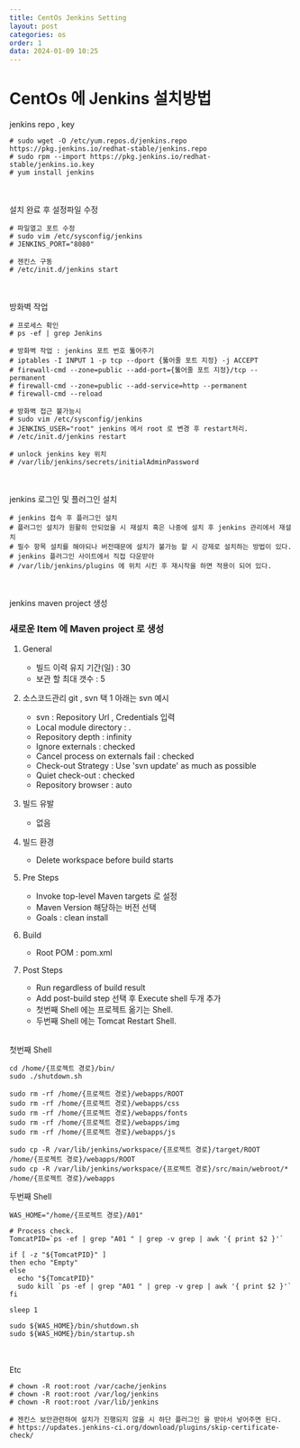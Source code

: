 ```yaml
---
title: CentOs Jenkins Setting
layout: post
categories: os
order: 1
data: 2024-01-09 10:25
---
```


# CentOs 에 Jenkins 설치방법

jenkins repo , key

``` 
# sudo wget -O /etc/yum.repos.d/jenkins.repo https://pkg.jenkins.io/redhat-stable/jenkins.repo
# sudo rpm --import https://pkg.jenkins.io/redhat-stable/jenkins.io.key
# yum install jenkins
```

<br ><br >
설치 완료 후 설정파일 수정

```
# 파일열고 포트 수정
# sudo vim /etc/sysconfig/jenkins
# JENKINS_PORT="8080"

# 젠킨스 구동
# /etc/init.d/jenkins start
```

<br ><br >
방화벽 작업

```
# 프로세스 확인
# ps -ef | grep Jenkins

# 방화벽 작업 : jenkins 포트 번호 뚫어주기
# iptables -I INPUT 1 -p tcp --dport {뚫어줄 포트 지정} -j ACCEPT
# firewall-cmd --zone=public --add-port={뚫어줄 포트 지정}/tcp --permanent
# firewall-cmd --zone=public --add-service=http --permanent
# firewall-cmd --reload

# 방화벽 접근 불가능시 
# sudo vim /etc/sysconfig/jenkins
# JENKINS_USER="root" jenkins 에서 root 로 변경 후 restart처리.
# /etc/init.d/jenkins restart

# unlock jenkins key 위치
# /var/lib/jenkins/secrets/initialAdminPassword
```

<br ><br >
jenkins 로그인 및 플러그인 설치

```
# jenkins 접속 후 플러그인 설치
# 플러그인 설치가 원활히 안되었을 시 재설치 혹은 나중에 설치 후 jenkins 관리에서 재설치
# 필수 항목 설치를 해야되나 버전때문에 설치가 불가능 할 시 강제로 설치하는 방법이 있다.
# jenkins 플러그인 사이트에서 직접 다운받아
# /var/lib/jenkins/plugins 에 위치 시킨 후 재시작을 하면 적용이 되어 있다.
```

<br ><br >
jenkins maven project 생성

### 새로운 Item 에 Maven project 로 생성

1. General
    - 빌드 이력 유지 기간(일) : 30
    - 보관 할 최대 갯수 : 5
    
2. 소스코드관리
    git , svn 택 1 아래는 svn 예시
    - svn : Repository Url , Credentials 입력
    - Local module directory : .
    - Repository depth : infinity
    - Ignore externals : checked
    - Cancel process on externals fail : checked
    - Check-out Strategy : Use 'svn update' as much as possible
    - Quiet check-out : checked
    - Repository browser : auto
    
3. 빌드 유발
    - 없음

4. 빌드 환경
    - Delete workspace before build starts

5. Pre Steps
    - Invoke top-level Maven targets 로 설정
    - Maven Version 해당하는 버전 선택
    - Goals :  clean install

6. Build
    - Root POM : pom.xml
    
7. Post Steps
    - Run regardless of build result
    - Add post-build step 선택 후 Execute shell 두개 추가
    - 첫번째 Shell 에는 프로젝트 옮기는 Shell.
    - 두번째 Shell 에는 Tomcat Restart Shell.

<br >
첫번째 Shell

```
cd /home/{프로젝트 경로}/bin/
sudo ./shutdown.sh

sudo rm -rf /home/{프로젝트 경로}/webapps/ROOT
sudo rm -rf /home/{프로젝트 경로}/webapps/css
sudo rm -rf /home/{프로젝트 경로}/webapps/fonts
sudo rm -rf /home/{프로젝트 경로}/webapps/img
sudo rm -rf /home/{프로젝트 경로}/webapps/js

sudo cp -R /var/lib/jenkins/workspace/{프로젝트 경로}/target/ROOT /home/{프로젝트 경로}/webapps/ROOT
sudo cp -R /var/lib/jenkins/workspace/{프로젝트 경로}/src/main/webroot/* /home/{프로젝트 경로}/webapps
```

두번째 Shell

```
WAS_HOME="/home/{프로젝트 경로}/A01"

# Process check.
TomcatPID=`ps -ef | grep "A01 " | grep -v grep | awk '{ print $2 }'`

if [ -z "${TomcatPID}" ]
then echo "Empty"
else
  echo "${TomcatPID}"
  sudo kill `ps -ef | grep "A01 " | grep -v grep | awk '{ print $2 }'`
fi

sleep 1

sudo ${WAS_HOME}/bin/shutdown.sh
sudo ${WAS_HOME}/bin/startup.sh
```


<br ><br >
Etc

```
# chown -R root:root /var/cache/jenkins
# chown -R root:root /var/log/jenkins
# chown -R root:root /var/lib/jenkins
 
# 젠킨스 보안관련하여 설치가 진행되지 않을 시 하단 플러그인 을 받아서 넣어주면 된다.
# https://updates.jenkins-ci.org/download/plugins/skip-certificate-check/
```